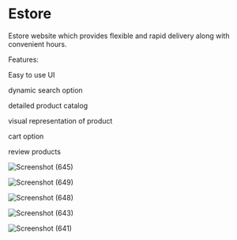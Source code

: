# Estore

Estore website which provides flexible and rapid delivery along with convenient hours.

Features:

Easy to use UI

dynamic search option

detailed product catalog

visual representation of product

cart option

review products

![Screenshot (645)](https://user-images.githubusercontent.com/70128869/103400291-972f2d00-4b6a-11eb-9978-d063afe39c15.png)

![Screenshot (649)](https://user-images.githubusercontent.com/70128869/103400297-9c8c7780-4b6a-11eb-9c74-868562abef85.png)

![Screenshot (648)](https://user-images.githubusercontent.com/70128869/103400302-9eeed180-4b6a-11eb-9269-1ca42231eade.png)

![Screenshot (643)](https://user-images.githubusercontent.com/70128869/103400311-a8783980-4b6a-11eb-8222-53060fbbd327.png)

![Screenshot (641)](https://user-images.githubusercontent.com/70128869/103400313-aada9380-4b6a-11eb-9c93-78d3955afe26.png)

